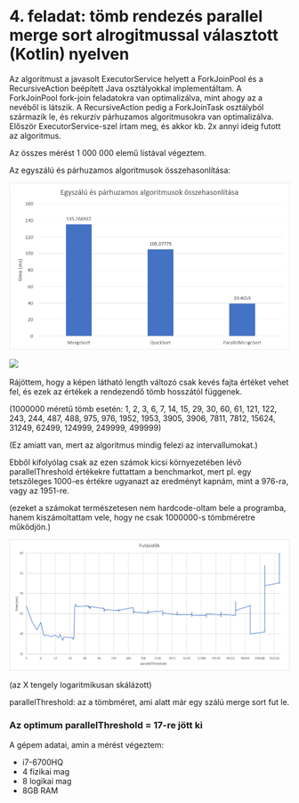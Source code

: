 # 4. feladat: tömb rendezés parallel merge sort alrogitmussal választott (Kotlin) nyelven

Az algoritmust a javasolt ExecutorService helyett a ForkJoinPool és a RecursiveAction beépített Java osztályokkal implementáltam. A ForkJoinPool fork-join feladatokra van optimalizálva, mint ahogy az a nevéből is látszik. A RecursiveAction pedig a ForkJoinTask osztályból származik le, és rekurzív párhuzamos algoritmusokra van optimalizálva. Először ExecutorService-szel írtam meg, és akkor kb. 2x annyi ideig futott az algoritmus.

Az összes mérést 1 000 000 elemű listával végeztem.

Az egyszálú és párhuzamos algoritmusok összehasonlítása:

![](results/singlethread_vs_parallel.png)

![](results/parallelThreshold_code.png)

Rájöttem, hogy a képen látható length változó csak kevés fajta értéket vehet fel, és ezek az értékek a rendezendő tömb hosszától függenek.

(1000000 méretű tömb esetén: 1, 2, 3, 6, 7, 14, 15, 29, 30, 60, 61, 121, 122, 243, 244, 487, 488, 975, 976, 1952, 1953, 3905, 3906, 7811, 7812, 15624, 31249, 62499, 124999, 249999, 499999)

(Ez amiatt van, mert az algoritmus mindig felezi az intervallumokat.)

Ebből kifolyólag csak az ezen számok kicsi környezetében lévő parallelThreshold értékekre futtattam a benchmarkot, mert pl. egy tetszőleges 1000-es értékre ugyanazt az eredményt kapnám, mint a 976-ra, vagy az 1951-re.

(ezeket a számokat természetesen nem hardcode-oltam bele a programba, hanem kiszámoltattam vele, hogy ne csak 1000000-s tömbméretre működjön.)

![](results/paralellmergesort_benchmark.png)

(az X tengely logaritmikusan skálázott)

parallelThreshold: az a tömbméret, ami alatt már egy szálú merge sort fut le.


### Az optimum parallelThreshold = 17-re jött ki


A gépem adatai, amin a mérést végeztem:

- i7-6700HQ
- 4 fizikai mag
- 8 logikai mag
- 8GB RAM
